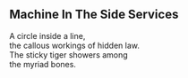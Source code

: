 Machine In The Side Services
----------------------------
A circle inside a line,  
the callous workings of hidden law.  
The sticky tiger showers among  
the myriad bones.  
